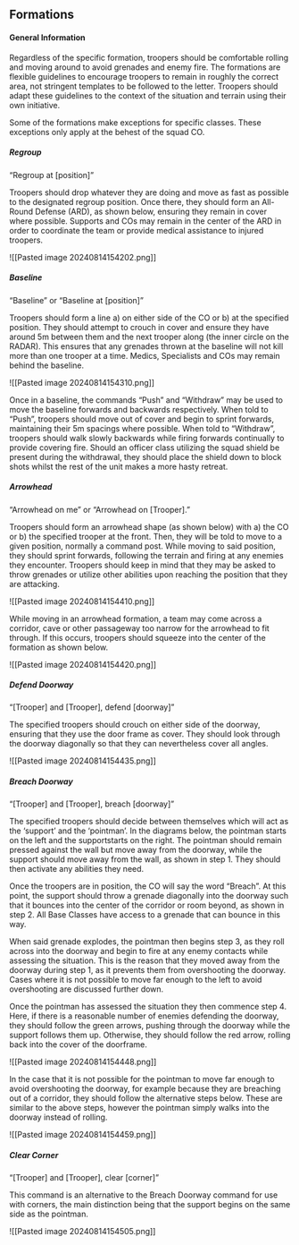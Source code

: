 ## Formations

#### General Information

Regardless of the specific formation, troopers should be comfortable rolling and moving around to avoid grenades and enemy fire. The formations are flexible guidelines to encourage troopers to remain in roughly the correct area, not stringent templates to be followed to the letter. Troopers should adapt these guidelines to the context of the situation and terrain using their own initiative.

Some of the formations make exceptions for specific classes. These exceptions only apply at the behest of the squad CO.

##### Regroup

“Regroup at [position]”

Troopers should drop whatever they are doing and move as fast as possible to the designated regroup position. Once there, they should form an All-Round Defense (ARD), as shown below, ensuring they remain in cover where possible. Supports and COs may remain in the center of the ARD in order to coordinate the team or provide medical assistance to injured troopers.

![[Pasted image 20240814154202.png]]

##### Baseline

“Baseline” or “Baseline at [position]”

Troopers should form a line a) on either side of the CO or b) at the specified position. They should attempt to crouch in cover and ensure they have around 5m between them and the next trooper along (the inner circle on the RADAR). This ensures that any grenades thrown at the baseline will not kill more than one trooper at a time. Medics, Specialists and COs may remain behind the baseline.

![[Pasted image 20240814154310.png]]

Once in a baseline, the commands “Push” and “Withdraw” may be used to move the baseline forwards and backwards respectively. When told to “Push”, troopers should move out of cover and begin to sprint forwards, maintaining their 5m spacings where possible. When told to “Withdraw”, troopers should walk slowly backwards while firing forwards continually to provide covering fire. Should an officer class utilizing the squad shield be present during the withdrawal, they should place the shield down to block shots whilst the rest of the unit makes a more hasty retreat.



##### Arrowhead

“Arrowhead on me” or “Arrowhead on [Trooper].”

Troopers should form an arrowhead shape (as shown below) with a) the CO or b) the specified trooper at the front. Then, they will be told to move to a given position, normally a command post. While moving to said position, they should sprint forwards, following the terrain and firing at any enemies they encounter. Troopers should keep in mind that they may be asked to throw grenades or utilize other abilities upon reaching the position that they are attacking.

![[Pasted image 20240814154410.png]]

While moving in an arrowhead formation, a team may come across a corridor, cave or other passageway too narrow for the arrowhead to fit through. If this occurs, troopers should squeeze into the center of the formation as shown below.

![[Pasted image 20240814154420.png]]

##### Defend Doorway

“[Trooper] and [Trooper], defend [doorway]”

The specified troopers should crouch on either side of the doorway, ensuring that they use the door frame as cover. They should look through the doorway diagonally so that they can nevertheless cover all angles.

![[Pasted image 20240814154435.png]]

##### Breach Doorway

“[Trooper] and [Trooper], breach [doorway]”

The specified troopers should decide between themselves which will act as the ‘support’ and the ‘pointman’. In the diagrams below, the pointman starts on the left and the supportstarts on the right. The pointman should remain pressed against the wall but move away from the doorway, while the support should move away from the wall, as shown in step 1. They should then activate any abilities they need.

Once the troopers are in position, the CO will say the word “Breach”. At this point, the support should throw a grenade diagonally into the doorway such that it bounces into the center of the corridor or room beyond, as shown in step 2. All Base Classes have access to a grenade that can bounce in this way.

When said grenade explodes, the pointman then begins step 3, as they roll across into the doorway and begin to fire at any enemy contacts while assessing the situation. This is the reason that they moved away from the doorway during step 1, as it prevents them from overshooting the doorway. Cases where it is not possible to move far enough to the left to avoid overshooting are discussed further down.

Once the pointman has assessed the situation they then commence step 4. Here, if there is a reasonable number of enemies defending the doorway, they should follow the green arrows, pushing through the doorway while the support follows them up. Otherwise, they should follow the red arrow, rolling back into the cover of the doorframe.

![[Pasted image 20240814154448.png]]

In the case that it is not possible for the pointman to move far enough to avoid overshooting the doorway, for example because they are breaching out of a corridor, they should follow the alternative steps below. These are similar to the above steps, however the pointman simply walks into the doorway instead of rolling.

![[Pasted image 20240814154459.png]]

##### Clear Corner

“[Trooper] and [Trooper], clear [corner]”

This command is an alternative to the Breach Doorway command for use with corners, the main distinction being that the support begins on the same side as the pointman.

![[Pasted image 20240814154505.png]]